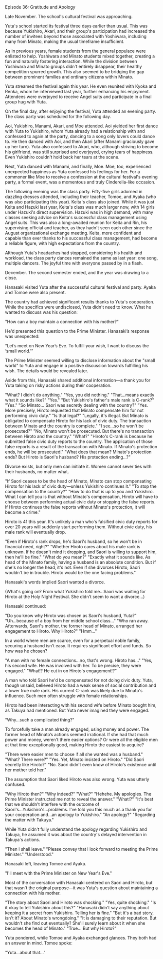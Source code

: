 Episode 36: Gratitude and Apology

Late November.  The school's cultural festival was approaching.

Yuta's school started its festival three days earlier than usual.  This was because Yukishiro, Akari, and their group's participation had increased the number of invitees beyond those associated with Yoshiwara, including many from Minato, making the usual timeframe insufficient.

As in previous years, female students from the general populace were enlisted to help.  Yoshiwara and Minato students mixed together, creating a fun and naturally fostering interaction.  While the division between Yoshiwara and Minato groups didn't entirely disappear, their healthy competition spurred growth.  This also seemed to be bridging the gap between prominent families and ordinary citizens within Minato.

Yuta streamed the festival again this year.  He even reunited with Kyoka and Renka, whom he interviewed last year, further enhancing his enjoyment.  Attendees were overjoyed to receive Angel suits and participate in a final group hug with Yuta.

On the final day, after enjoying the festival, Yuta attended an evening party.  The class party was scheduled for the following day.

Aoi, Yukishiro, Manami, Akari, and Moe attended.  Aoi yielded her first dance with Yuta to Yukishiro, whom Yuta already had a relationship with and confessed to again at the party, dancing to a song only lovers could dance to.  He then danced with Aoi, and then Akari (after Manami graciously gave up her turn).  Yuta also confessed to Akari, who, although striving to become his girlfriend, was still surprised and overjoyed, crying tears of happiness.  Even Yukishiro couldn't hold back her tears at the scene.

Next, Yuta danced with Manami, and finally, Moe.  Moe, too, experienced unexpected happiness as Yuta confessed his feelings for her.  For a commoner like Moe to receive a confession at the cultural festival's evening party, a formal event, was a momentous and truly Cinderella-like occasion.

The following evening was the class party.  Fifty-five girls adorned in dazzling dresses attended, including their teacher, Tomoe, and Ayaka (who was also participating this year).  Keita's class also joined.  While it was just Keita and Hazuki last year, Keita's class was much larger now, with 14 girls under Hazuki's direct supervision.  Hazuki was in high demand, with many classes seeking advice on Keita's successful class management using Angel suits.  This was also a long-awaited reunion for Keita and Rin, his supervising official and teacher, as they hadn't seen each other since the August organizational exchange meeting. Keita, more confident and capable than ever thanks to his successful class management, had become a reliable figure, with high expectations from the country.

Although Yuta's headaches had stopped, considering his health and workload, the class party dances remained the same as last year: one song, multiple dancers.  The joyful time with everyone passed by in a flash.


December.  The second semester ended, and the year was drawing to a close.

Hanasaki visited Yuta after the successful cultural festival and party.  Ayaka and Tomoe were also present.

The country had achieved significant results thanks to Yuta's cooperation. While the specifics were undisclosed, Yuta didn't need to know.  What he wanted to discuss was his question:

"How can a boy maintain a connection with his mother?"

He'd presented this question to the Prime Minister.  Hanasaki’s response was unexpected:


“Let’s meet on New Year’s Eve.  To fulfill your wish, I want to discuss the ‘small world.’”


The Prime Minister seemed willing to disclose information about the "small world" to Yuta and engage in a positive discussion towards fulfilling his wish.  The details would be revealed later.

Aside from this, Hanasaki shared additional information—a thank you for Yuta taking on risky actions during their cooperation.


"What? I didn't do anything."
"Yes, you did nothing."
"That...means exactly what it sounds like?"
"Yes."
"But Yukishiro's father's male rank is C-rank?"
"Yes."
"So Minato... Saori was secretly dealing with the country?"
"Yes.  More precisely, Hiroto requested that Minato compensate him for not performing civic duty."
"Is that legal?"
"Legally, it's illegal. But Minato is obligated to compensate Hiroto for his lack of civic duty.  The transaction between Minato and the country is complete."
"I see...so he won't be prosecuted?"
"No, Minato won't be prosecuted. But there's no transaction between Hiroto and the country."
"What?"
"Hiroto's C-rank is because he submitted false civic duty reports to the country.  The application of those false reports is a result of the transaction with Minato.  If Minato's protection ends, he will be prosecuted."
"What does that mean? Minato's protection ends?  But Hiroto is Saori's husband?  His protection ending...?"


Divorce exists, but only men can initiate it.  Women cannot sever ties with their husbands, no matter what.


"If Saori ceases to be the head of Minato, Minato can stop compensating Hiroto for his lack of civic duty—unless Yukishiro continues it."
"To stop the compensation to the country?"
"How to do that is up to you and Yukishiro. What I can tell you is that without Minato's compensation, Hiroto will have to choose between performing actual civic duty or stopping the false reports.  If Hiroto continues the false reports without Minato's protection, it will become a crime."


Hiroto is 41 this year.  It's unlikely a man who's falsified civic duty reports for over 20 years will suddenly start performing them.  Without civic duty, his male rank will eventually drop.


"Even if Hiroto's rank drops, he's Saori's husband, so he won't be in financial need, right?"
"Whether Hiroto cares about his male rank is unknown. If he doesn't mind it dropping, and Saori is willing to support him, then he'll be fine."
"What do you mean?"
"Exactly what it sounds like. As head of the Minato family, having a husband is an absolute condition.  But if she's no longer the head, it's not. Even if she divorces Hiroto, Saori wouldn't be in trouble.  Hiroto would be the one facing problems."


Hanasaki's words implied Saori wanted a divorce.


(What's going on?  From what Yukishiro told me...Saori was waiting for Hiroto at the Holy Night Festival.  She didn't seem to want a divorce...)


Hanasaki continued:


"Do you know why Hiroto was chosen as Saori's husband, Yuta?"
"Uh...because of a boy from her middle school class..."
"Who ran away.  Afterwards, Saori's mother, the former head of Minato, arranged her engagement to Hiroto. Why Hiroto?"
"Hmm..."


In a world where men are scarce, even for a perpetual noble family, securing a husband isn't easy.  It requires significant effort and funds.  So how was he chosen?


"A man with no female connections...no, that's wrong. Hiroto has..."
"Yes, his second wife. He was involved with her.  To be precise, they were engaged."
"What!?  He cut in on Hiroto's engagement!?"


A man who told Saori he'd be compensated for not doing civic duty.  Yuta, though unsaid, believed Hiroto had a weak sense of social contribution and a lower true male rank.  His current C-rank was likely due to Minato's influence.  Such men often struggle with female relationships.


Hiroto had been interacting with his second wife before Minato bought him, as Takuya had mentioned. But Yuta never imagined they were engaged.


"Why...such a complicated thing?"


To forcefully take a man already engaged, using money and power.  The former head of Minato’s actions seemed irrational.  If she had that much power and money, weren't there easier options? Or were all the eligible men at that time exceptionally good, making Hiroto the easiest to acquire?


"There were easier men to choose if all she wanted was a husband."
"What? There were?"
"Yes.  Yet, Minato insisted on Hiroto."
"Did Saori secretly like Hiroto?"
"No. Saori didn't even know of Hiroto's existence until her mother told her."


The assumption that Saori liked Hiroto was also wrong.  Yuta was utterly confused.


"Why Hiroto then?"
"Why indeed?"
"What?"
"Hehehe. My apologies. The Prime Minister instructed me not to reveal the answer."
"What!?"
"It's best that we shouldn't interfere with the outcome of Saori's...Yukishiro's...problems.  I've told you this much as a thank you for your cooperation and...an apology to Yukishiro."
"An apology?"
"Regarding the matter with Takuya."


While Yuta didn't fully understand the apology regarding Yukishiro and Takuya, he assumed it was about the country's delayed intervention in Takuya's actions.


"Then I shall leave."
"Please convey that I look forward to meeting the Prime Minister."
"Understood."


Hanasaki left, leaving Tomoe and Ayaka.


"I'll meet with the Prime Minister on New Year's Eve."


Most of the conversation with Hanasaki centered on Saori and Hiroto, but that wasn't the original purpose—it was Yuta's question about maintaining a connection with his mother.


"The story about Saori and Hiroto was shocking."
"Yes, quite shocking."
"Is it okay to tell Yukishiro about this?"
"Hanasaki didn't say anything about keeping it a secret from Yukishiro.  Telling her is fine."
"But it's a bad story, isn't it?  About Minato's wrongdoing."
"It is damaging to their reputation.  But wouldn't she find out eventually?  She'll surely learn about it when she becomes the head of Minato."
"True... But why Hiroto?"


Yuta pondered, while Tomoe and Ayaka exchanged glances.  They both had an answer in mind.  Tomoe spoke:


"Yuta...about that..."
